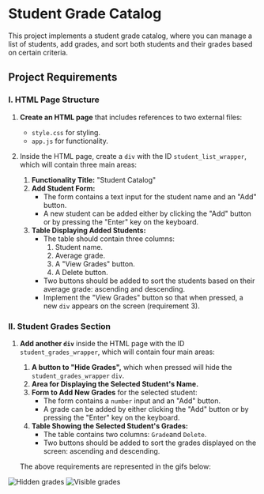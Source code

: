 # Student Grade Catalog

This project implements a student grade catalog, where you can manage a list of students, add grades, and sort both students and their grades based on certain criteria.

## Project Requirements

### I. HTML Page Structure

1. **Create an HTML page** that includes references to two external files:

   - `style.css` for styling.
   - `app.js` for functionality.

2. Inside the HTML page, create a `div` with the ID `student_list_wrapper`, which will contain three main areas:

   1. **Functionality Title:** "Student Catalog"
   2. **Add Student Form:**
      - The form contains a text input for the student name and an "Add" button.
      - A new student can be added either by clicking the "Add" button or by pressing the "Enter" key on the keyboard.
   3. **Table Displaying Added Students:**
      - The table should contain three columns:
        1. Student name.
        2. Average grade.
        3. A "View Grades" button.
        4. A Delete button.
      - Two buttons should be added to sort the students based on their average grade: ascending and descending.
      - Implement the "View Grades" button so that when pressed, a new `div` appears on the screen (requirement 3).

### II. Student Grades Section

1. **Add another `div`** inside the HTML page with the ID `student_grades_wrapper`, which will contain four main areas:

   1. **A button to "Hide Grades",** which when pressed will hide the `student_grades_wrapper` `div`.
   2. **Area for Displaying the Selected Student's Name.**
   3. **Form to Add New Grades** for the selected student:
      - The form contains a `number` input and an "Add" button.
      - A grade can be added by either clicking the "Add" button or by pressing the "Enter" key on the keyboard.
   4. **Table Showing the Selected Student's Grades:**
      - The table contains two columns: `Grade`and `Delete`.
      - Two buttons should be added to sort the grades displayed on the screen: ascending and descending.

   The above requirements are represented in the gifs below:

![Hidden grades](https://github.com/user-attachments/assets/39b688ea-6daa-4334-8bfe-571e28608534)
![Visible grades](https://github.com/user-attachments/assets/6f3ff9bf-c3e7-43db-bfae-c5659e9db87e)

